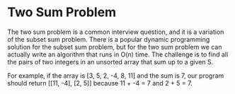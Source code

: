 # Two Sum Problem

The two sum problem is a common interview question, and it is a variation
of the subset sum problem. There is a popular dynamic programming solution
for the subset sum problem, but for the two sum problem we can actually
write an algorithm that runs in O(n) time. The challenge is to find all
the pairs of two integers in an unsorted array that sum up to a given S.

For example, if the array is [3, 5, 2, -4, 8, 11] and the sum is 7,
our program should return [[11, -4], [2, 5]] because 11 + -4 = 7 and 2 + 5 = 7.



